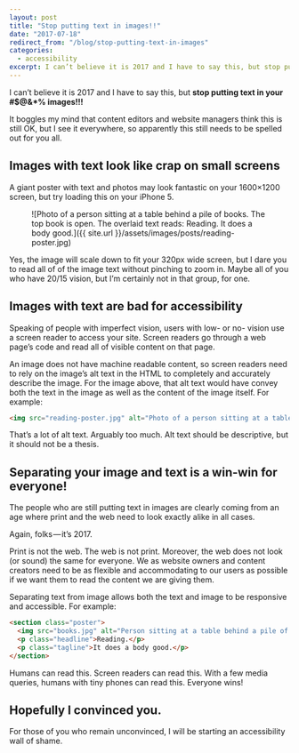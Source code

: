 ```yaml
---
layout: post
title: "Stop putting text in images!!"
date: "2017-07-18"
redirect_from: "/blog/stop-putting-text-in-images"
categories:
  - accessibility
excerpt: I can’t believe it is 2017 and I have to say this, but stop putting text in your images!
---
```


I can’t believe it is 2017 and I have to say this, but __stop putting text in your #$@&\*% images!!!__

It boggles my mind that content editors and website managers think this is still OK, but I see it everywhere, so apparently this still needs to be spelled out for you all.

## Images with text look like crap on small screens

A giant poster with text and photos may look fantastic on your 1600×1200 screen, but try loading this on your iPhone 5.

<figure markdown="1">
![Photo of a person sitting at a table behind a pile of books. The top book is open. The overlaid text reads: Reading. It does a body good.]({{ site.url }}/assets/images/posts/reading-poster.jpg)
</figure>

Yes, the image will scale down to fit your 320px wide screen, but I dare you to read all of of the image text without pinching to zoom in. Maybe all of you who have 20/15 vision, but I’m certainly not in that group, for one.

## Images with text are bad for accessibility

Speaking of people with imperfect vision, users with low- or no- vision use a screen reader to access your site. Screen readers go through a web page’s code and read all of visible content on that page.

An image does not have machine readable content, so screen readers need to rely on the image’s alt text in the HTML to completely and accurately describe the image. For the image above, that alt text would have convey both the text in the image as well as the content of the image itself. For example:

```html
<img src="reading-poster.jpg" alt="Photo of a person sitting at a table behind a pile of books. The top book is open. Text on top of the image reads: Reading. It does a body good.">
```

That’s a lot of alt text. Arguably too much. Alt text should be descriptive, but it should not be a thesis.

## Separating your image and text is a win-win for everyone!

The people who are still putting text in images are clearly coming from an age where print and the web need to look exactly alike in all cases.

Again, folks — it’s 2017.

Print is not the web. The web is not print. Moreover, the web does not look (or sound) the same for everyone. We as website owners and content creators need to be as flexible and accommodating to our users as possible if we want them to read the content we are giving them.

Separating text from image allows both the text and image to be responsive and accessible. For example:

```html
<section class="poster">
  <img src="books.jpg" alt="Person sitting at a table behind a pile of books. The top book is open.">
  <p class="headline">Reading.</p>
  <p class="tagline">It does a body good.</p>
</section>
```

Humans can read this. Screen readers can read this. With a few media queries, humans with tiny phones can read this. Everyone wins!

## Hopefully I convinced you.

For those of you who remain unconvinced, I will be starting an accessibility wall of shame.
